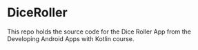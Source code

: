 # DiceRoller
This repo holds the source code for the Dice Roller App from the Developing Android Apps with Kotlin course.
